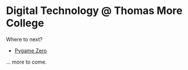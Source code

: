 # Digital Technology @ Thomas More College

Where to next?

- [Pygame Zero](https://tmcdigitech.github.io/pgz/)
<!-- - [Unity](https://tmcdigitech.github.io/unity/) -->

... more to come.

